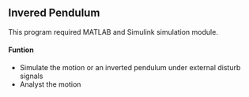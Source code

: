 ## Invered Pendulum

This program required MATLAB and Simulink simulation module.

#### Funtion
- Simulate the motion or an inverted pendulum under external disturb signals
- Analyst the motion 
